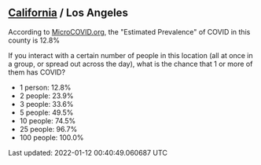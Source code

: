 
## [California](/united-states/california) / Los Angeles

According to [MicroCOVID.org](http://microcovid.org),
the "Estimated Prevalence" of COVID in this county is 12.8%

If you interact with a certain number of people in this location
(all at once in a group, or spread out across the day), what is the chance that
1 or more of them has COVID?

- 1 person: 12.8%
- 2 people: 23.9%
- 3 people: 33.6%
- 5 people: 49.5%
- 10 people: 74.5%
- 25 people: 96.7%
- 100 people: 100.0%

Last updated: 2022-01-12 00:40:49.060687 UTC
